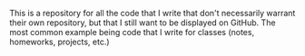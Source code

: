 This is a repository for all the code that I write that don't necessarily warrant their own repository, but that I still want to be displayed on GitHub. The most common example being code that I write for classes (notes, homeworks, projects, etc.)

